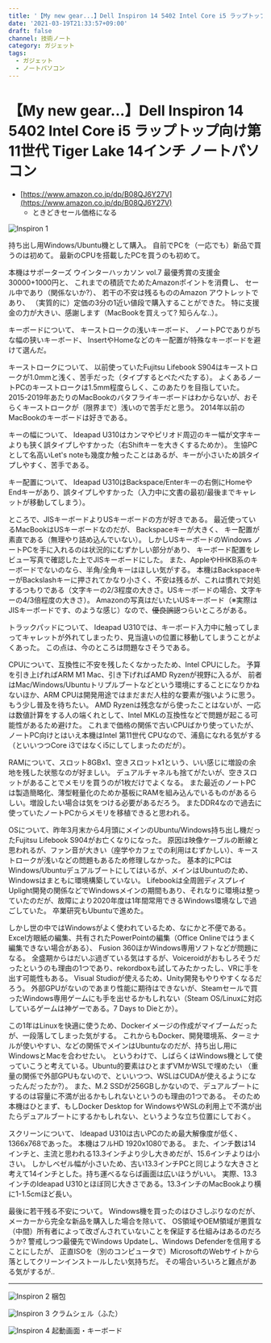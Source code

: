 ```yaml
---
title: '【My new gear...】Dell Inspiron 14 5402 Intel Core i5 ラップトップ向け第11世代 Tiger Lake 14インチ ノートパソコン'
date: '2021-03-19T21:33:57+09:00'
draft: false
channel: 技術ノート
category: ガジェット
tags:
  - ガジェット
  - ノートパソコン
---
```

# 【My new gear...】Dell Inspiron 14 5402 Intel Core i5 ラップトップ向け第11世代 Tiger Lake 14インチ ノートパソコン

- [https://www.amazon.co.jp/dp/B08QJ6Y27V](https://www.amazon.co.jp/dp/B08QJ6Y27V)
  - ときどきセール価格になる

![Inspiron 1](images/20210319202358.jpg)

持ち出し用Windows/Ubuntu機として購入。
自前でPCを（一応でも）新品で買うのは初めて。
最新のCPUを搭載したPCを買うのも初めて。

本機はサポーターズ ウインターハッカソン vol.7 最優秀賞の支援金30000+1000円と、
これまでの積読でためたAmazonポイントを消費し、
セール中であり（関係ないか?）、
若干の不安は残るもののAmazon アウトレットであり、
（実質的に）定価の3分の1近い値段で購入することができた。
特に支援金の力が大きい、感謝します（MacBookを買えって? 知らんな..）。

キーボードについて、
キーストロークの浅いキーボード、
ノートPCでありがちな幅の狭いキーボード、
InsertやHomeなどのキー配置が特殊なキーボードを避けて選んだ。

キーストロークについて、
以前使っていたFujitsu Lifebook S904はキーストロークが1.0mmと浅く、苦手だった（タイプするとぺたぺたする）。
よくあるノートPCのキーストロークは1.5mm程度らしく、このあたりを目指していた。
2015-2019年あたりのMacBookのバタフライキーボードはわからないが、おそらくキーストロークが（限界まで）浅いので苦手だと思う。
2014年以前のMacBookのキーボードは好きである。

キーの幅について、
Ideapad U310はカンマやピリオド周辺のキー幅が文字キーよりも狭く誤タイプしやすかった（右Shiftキーを大きくするためか）。
生協PCとして名高いLet's noteも幾度か触ったことはあるが、キーが小さいため誤タイプしやすく、苦手である。

キー配置について、
Ideapad U310はBackspace/Enterキーの右側にHomeやEndキーがあり、誤タイプしやすかった（入力中に文書の最初/最後までキャレットが移動してしまう）。

ところで、JISキーボードよりUSキーボードの方が好きである。
最近使っているMacBookはUSキーボードなのだが、
Backspaceキーが大きく、
キー配置が素直である（無理やり詰め込んでいない）。
しかしUSキーボードのWindows ノートPCを手に入れるのは状況的にむずかしい部分があり、
キーボード配置をレビュー写真で確認した上でJISキーボードにした。
また、AppleやHHKB系のキーボードでないのなら、半角/全角キーはほしい気がする。
本機はBackspaceキーがBackslashキーに押されてかなり小さく、不安は残るが、これは慣れで対処するつもりである（文字キーの2/3程度の大きさ。USキーボードの場合、文字キーの4/3倍程度の大きさ）。
Amazonの写真はだいたいUSキーボード（※実際はJISキーボードです、のような感じ）なので、~~優良誤認~~つらいところがある。

トラックパッドについて、
Ideapad U310では、キーボード入力中に触ってしまってキャレットが外れてしまったり、見当違いの位置に移動してしまうことがよくあった。
この点は、今のところは問題なさそうである。

CPUについて、互換性に不安を残したくなかったため、Intel CPUにした。
予算を引き上げればARM M1 Mac、引き下げればAMD Ryzenが視野に入るが、
前者はMac/Windows/Ubuntuトリプルブートなどという環境にすることになりかねないほか、ARM CPUは開発用途ではまだまだ人柱的な要素が強いように思う。もう少し普及を待ちたい。
AMD Ryzenは残念ながら使ったことはないが、一応は数値計算をする人の端くれとして、Intel MKLの互換性などで問題が起こる可能性があるため避けた。
これまで価格の関係で古いCPUばかり使っていたが、ノートPC向けとはいえ本機はIntel 第11世代 CPUなので、浦島になれる気がする（といいつつCore i3ではなくi5にしてしまったのだが）。

RAMについて、スロット8GBx1、空きスロットx1という、いい感じに増設の余地を残した状態なのが好ましい。
デュアルチャネルも捨てがたいが、空きスロットがあることでメモリを買うのが1枚だけでよくなる。
また最近のノートPCは製造簡略化、薄型軽量化のためか基板にRAMを組み込んでいるものがあるらしい。増設したい場合は気をつける必要があるだろう。
またDDR4なので過去に使っていたノートPCからメモリを移植できると思われる。

OSについて、昨年3月末から4月頭にメインのUbuntu/Windows持ち出し機だったFujitsu Lifebook S904がお亡くなりになった。
原因は映像ケーブルの断線と思われるが、ファン音が大きい（座学やカフェでの利用はむずかしい）、キーストロークが浅いなどの問題もあるため修理しなかった。
基本的にPCはWindows/Ubuntuデュアルブートにしてはいるが、メインはUbuntuのため、Windowsはまともに環境構築していない。
Lifebookは全周囲ディスプレイ Uplight開発の関係などでWindowsメインの期間もあり、それなりに環境は整っていたのだが、故障により2020年度は1年間常用できるWindows環境なしで過ごしていた。
卒業研究もUbuntuで進めた。

しかし世の中ではWindowsがよく使われているため、なにかと不便である。
Excel方眼紙の編集、共有されたPowerPointの編集（Office Onlineではうまく編集できない場合がある）、
Fusion 360ほかWindows専用ソフトなどが問題になる。
全盛期からはだいぶ過ぎている気はするが、Voiceroidがおもしろそうだったというのも理由の1つであり、rekordboxも試してみたかったし、VRに手を出す可能性もある。
Visual Studioが使えるため、Unity開発もやりやすくなるだろう。
外部GPUがないのであまり性能に期待はできないが、Steamセールで買ったWindows専用ゲームにも手を出せるかもしれない（Steam OS/Linuxに対応しているゲームは神ゲーである。7 Days to Dieとか）。

この1年はLinuxを快適に使うため、Dockerイメージの作成がマイブームだったが、一段落してしまった気がする。
これからもDocker、開発環境系、ターミナルが使いやすい、などの関係でメインはUbuntuなのだが、持ち出し用にWindowsとMacを合わせたい。
というわけで、しばらくはWindows機として使っていこうと考えている。Ubuntu的要素はひとまずVMかWSLで埋めたい
（重量の関係で外部GPUもないので、といいつつ、WSLはCUDAが使えるようになったんだったか?）。
また、M.2 SSDが256GBしかないので、デュアルブートにするのは容量に不満が出るかもしれないというのも理由の1つである。
そのため本機はひとまず、もしDocker Desktop for WindowsやWSLの利用上で不満が出たらデュアルブートにするかもしれない、というような立ち位置にしておく。

スクリーンについて、
Ideapad U310は古いPCのため最大解像度が低く、1366x768であった。
本機はフルHD 1920x1080である。
また、インチ数は14インチと、主流と思われる13.3インチより少し大きめだが、15.6インチよりは小さい。
しかしベゼル幅が小さいため、古い13.3インチPCと同じような大きさと考えて14インチとした。持ち運べるならば画面は広いほうがいい。
実際、13.3インチのIdeapad U310とほぼ同じ大きさである。13.3インチのMacBookより横に1-1.5cmほど長い。

最後に若干残る不安について。
Windows機を買ったのはひさしぶりなのだが、メーカーから完全な新品を購入した場合を除いて、
OS領域やOEM領域が悪質な（中間）所有者によって改ざんされていないことを保証する仕組みはあるのだろうか?
警戒しつつ最優先でWindows Updateし、Windows Defenderを信用することにしたが、
正直ISOを（別のコンピュータで）MicrosoftのWebサイトから落としてクリーンインストールしたい気持ちだ。
その場合いろいろと難点がある気がするが..

---

![Inspiron 2](images/20210319202312.jpg)
梱包

![Inspiron 3](images/20210319202450.jpg)
クラムシェル（ふた）

![Inspiron 4](images/20210319202358.jpg)
起動画面・キーボード
